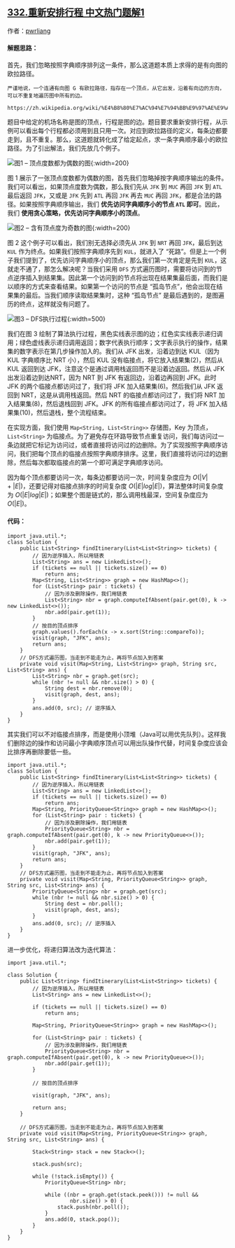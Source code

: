 ## [332.重新安排行程 中文热门题解1](https://leetcode.cn/problems/reconstruct-itinerary/solutions/100000/javadfsjie-fa-by-pwrliang)

作者：[pwrliang](https://leetcode.cn/u/pwrliang)

#### 解题思路：
首先，我们忽略按照字典顺序排列这一条件，那么这道题本质上求得的是有向图的欧拉路径。


```
严谨地说，一个连通有向图 G 有欧拉路径，指存在一个顶点，从它出发，沿着有向边的方向，可以不重复地遍历图中所有的边。

https://zh.wikipedia.org/wiki/%E4%B8%80%E7%AC%94%E7%94%BB%E9%97%AE%E9%A2%98
```


题目中给定的机场名称是图的顶点，行程是图的边。题目要求重新安排行程，从示例可以看出每个行程都必须用到且只用一次。对应到欧拉路径的定义，每条边都要走到，且不重复。那么，这道题就转化成了给定起点，求一条字典顺序最小的欧拉路径。为了引出解法，我们先放几个例子。



![图1 – 顶点度数都为偶数的图](https://pic.leetcode-cn.com/3aead83a431b326558641e224af5b0a97fafb8c78aeb15c98b28158a78fade73-Picture-6-11.png){:width=200}


图 1 展示了一张顶点度数都为偶数的图，首先我们忽略掉按字典顺序输出的条件。我们可以看出，如果顶点度数为偶数，那么我们先从 `JFK` 到 `MUC` 再回 `JFK` 到 `ATL` 最后返回 `JFK`，又或是 `JFK` 先到 `ATL` 再回 `JFK` 再去 `MUC` 再回 `JFK`，都是合法的路径。如果按照字典顺序输出，我们 **优先访问字典顺序小的节点 `ATL` 即可**。因此，我们 **使用贪心策略，优先访问字典顺序小的顶点**。



![图2 – 含有顶点度为奇数的图](https://pic.leetcode-cn.com/2c3cd2fdd0337fd12904a069f7568f6b4b96f4a57518f9d359c5a36051badb63-Picture-6-11-2.png){:width=200}


图 2 这个例子可以看出，我们别无选择必须先从 `JFK` 到 `NRT` 再回 `JFK`，最后到达 `KUL` 作为终点。如果我们按照字典顺序先到 `KUL`，就进入了 “死路”。但是上一个例子我们提到了，优先访问字典顺序小的顶点，那么我们第一次肯定是先到 `KUL`，这就走不通了，那怎么解决呢？当我们采用 `DFS` 方式遍历图时，需要将访问到的节点逆序插入到结果集。因此第一个访问到的节点将出现在结果集最后面，而我们是以顺序的方式来查看结果。如果第一个访问的节点是 “孤岛节点”，他会出现在结果集的最后。当我们顺序读取结果集时，这种 “孤岛节点” 是最后遇到的，是图遍历的终点，这样就没有问题了。



![图3 – DFS执行过程](https://pic.leetcode-cn.com/868a161e413bf6665d7b6e658bd6a1694419a7a36107d4969443182ad32b8fff-Picture-6-11-3.png){:width=500}


我们在图 3 绘制了算法执行过程，黑色实线表示图的边；红色实实线表示递归调用；绿色虚线表示递归调用返回；数字代表执行顺序；文字表示执行的操作，结果集的数字表示在第几步操作加入的。我们从 JFK 出发，沿着边到达 KUL（因为 KUL 字典顺序比 NRT 小），然后 KUL 没有临接点，将它放入结果集(2)，然后从 KUL 返回到达 JFK，注意这个是通过调用栈返回而不是沿着边返回。然后从 JFK 出发沿着边到达NRT，因为 NRT 到 JFK 有返回边，沿着边再回到 JFK。此时 JFK 的两个临接点都访问过了，我们将 JFK 加入结果集(6)。然后我们从 JFK 返回到 NRT，这是从调用栈返回。然后 NRT 的临接点都访问过了，我们将 NRT 加入结果集(8)，然后退栈回到 JFK。JFK 的所有临接点都访问过了，将 JFK 加入结果集(10)，然后退栈，整个流程结束。


在实现方面，我们使用 `Map<String, List<String>>` 存储图，Key 为顶点，`List<String>` 为临接点。为了避免存在环路导致节点重复访问，我们每访问过一条边就把它标记为访问过，或者直接将访问过的边删除。为了实现按照字典顺序访问，我们把每个顶点的临接点按照字典顺序排序。这里，我们直接将访问过的边删除，然后每次都取临接点的第一个即可满足字典顺序访问。


因为每个顶点都要访问一次，每条边都要访问一次，时间复杂度应为 $O(|V|+|E|)$，还要记得对临接点排序的时间复杂度 $O(|E|log|E|)$，算法整体时间复杂度为 $O(|E|log|E|)$；如果整个图是链式的，那么调用栈最深，空间复杂度应为 $O(|E|)$。

#### 代码：
``` [-Java]
import java.util.*;
class Solution {
    public List<String> findItinerary(List<List<String>> tickets) {
        // 因为逆序插入，所以用链表
        List<String> ans = new LinkedList<>();
        if (tickets == null || tickets.size() == 0)
            return ans;
        Map<String, List<String>> graph = new HashMap<>();
        for (List<String> pair : tickets) {
            // 因为涉及删除操作，我们用链表
            List<String> nbr = graph.computeIfAbsent(pair.get(0), k -> new LinkedList<>());
            nbr.add(pair.get(1));
        }
        // 按目的顶点排序
        graph.values().forEach(x -> x.sort(String::compareTo));
        visit(graph, "JFK", ans);
        return ans;
    }
    // DFS方式遍历图，当走到不能走为止，再将节点加入到答案
    private void visit(Map<String, List<String>> graph, String src, List<String> ans) {
        List<String> nbr = graph.get(src);
        while (nbr != null && nbr.size() > 0) {
            String dest = nbr.remove(0);
            visit(graph, dest, ans);
        }
        ans.add(0, src); // 逆序插入
    }
}
```


其实我们可以不对临接点排序，而是使用小顶堆（Java可以用优先队列）。这样我们删除边的操作和访问最小字典顺序顶点可以用出队操作代替，时间复杂度应该会比排序再删除要低一些。


``` [-Java]
import java.util.*;
class Solution {
    public List<String> findItinerary(List<List<String>> tickets) {
        // 因为逆序插入，所以用链表
        List<String> ans = new LinkedList<>();
        if (tickets == null || tickets.size() == 0)
            return ans;
        Map<String, PriorityQueue<String>> graph = new HashMap<>();
        for (List<String> pair : tickets) {
            // 因为涉及删除操作，我们用链表
            PriorityQueue<String> nbr = graph.computeIfAbsent(pair.get(0), k -> new PriorityQueue<>());
            nbr.add(pair.get(1));
        }
        visit(graph, "JFK", ans);
        return ans;
    }
    // DFS方式遍历图，当走到不能走为止，再将节点加入到答案
    private void visit(Map<String, PriorityQueue<String>> graph, String src, List<String> ans) {
        PriorityQueue<String> nbr = graph.get(src);
        while (nbr != null && nbr.size() > 0) {
            String dest = nbr.poll();
            visit(graph, dest, ans);
        }
        ans.add(0, src); // 逆序插入
    }
}
```

进一步优化，将递归算法改为迭代算法：

```
import java.util.*;

class Solution {
    public List<String> findItinerary(List<List<String>> tickets) {
        // 因为逆序插入，所以用链表
        List<String> ans = new LinkedList<>();

        if (tickets == null || tickets.size() == 0)
            return ans;

        Map<String, PriorityQueue<String>> graph = new HashMap<>();

        for (List<String> pair : tickets) {
            // 因为涉及删除操作，我们用链表
            PriorityQueue<String> nbr = graph.computeIfAbsent(pair.get(0), k -> new PriorityQueue<>());
            nbr.add(pair.get(1));
        }

        // 按目的顶点排序

        visit(graph, "JFK", ans);

        return ans;
    }

    // DFS方式遍历图，当走到不能走为止，再将节点加入到答案
    private void visit(Map<String, PriorityQueue<String>> graph, String src, List<String> ans) {

        Stack<String> stack = new Stack<>();

        stack.push(src);

        while (!stack.isEmpty()) {
            PriorityQueue<String> nbr;

            while ((nbr = graph.get(stack.peek())) != null &&
                    nbr.size() > 0) {
                stack.push(nbr.poll());
            }
            ans.add(0, stack.pop());
        }
    }
}
```

